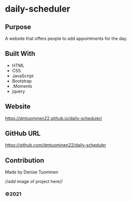 # daily-scheduler

## Purpose
A website that offers people to add appointments for the day. 

## Built With
* HTML
* CSS
* JavaScript
* Bootstrap
* .Moments
* jquery


## Website
https://dmtuominen22.github.io/daily-scheduler/


## GitHub URL
https://github.com/dmtuominen22/daily-scheduler


## Contribution
Made by Denise Tuominen

//add image of project here//

### ©️2021 